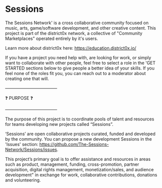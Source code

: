 # Sessions
The Sessions Network' is a cross collaborative community focused on music, arts, game/software development, and other creative content. This project is part of the district0x network, a collective of "Community Marketplaces" operated entirely by it's users.

Learn more about district0x here: https://education.district0x.io/

If you have a project you need help with, are looking for work, or simply want to collaborate with other people, feel free to select a role in the 'GET STARTED sections below to give people a better idea of your skills. If you feel none of the roles fit you, you can reach out to a moderator about creating one that will. 

————————————

:question: PURPOSE :question: 

————————————

The purpose of this project is to coordinate pools of talent and resources for teams developing new projects called “Sessions”. 

‘Sessions’ are open collaborative projects curated, funded and developed by the community. You can propose a new development Sessions in the 'Issues' section: https://github.com/The-Sessions-Network/Sessions/issues. 

This project’s primary goal is to offer assistance and resources in areas such as product, management, funding, cross-promotion, partner acquisition, digital rights management, monetization/sales, and audience development" in exchange for work, collaborative contributions, donations and volunteering. 
